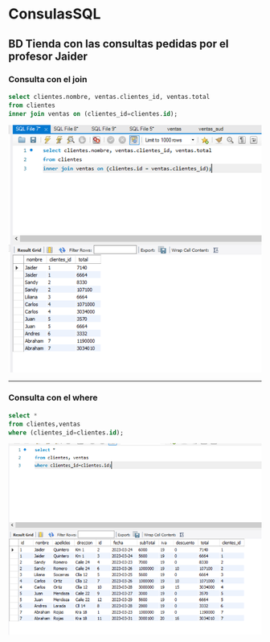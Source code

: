 # ConsulasSQL
BD Tienda con las consultas pedidas por el profesor Jaider
---

### Consulta con el join 
```` sql
select clientes.nombre, ventas.clientes_id, ventas.total
from clientes
inner join ventas on (clientes_id=clientes.id);
````
![Consulta sql](Images/consultaJoin.PNG)

---
### Consulta con el where
```` sql
select *
from clientes,ventas
where (clientes_id=clientes.id);
````
![Consulta sql#2](Images/cunsultaWhere.PNG)